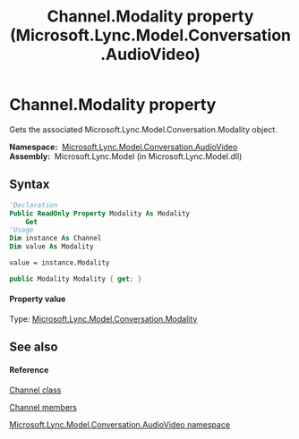 ﻿---
title: Channel.Modality property  (Microsoft.Lync.Model.Conversation.AudioVideo)
TOCTitle: 'Modality property '
ms:assetid: P:Microsoft.Lync.Model.Conversation.AudioVideo.Channel.Modality_DI_3_UC_OCS14MrefLyncWPF
ms:mtpsurl: https://msdn.microsoft.com/en-us/library/microsoft.lync.model.conversation.audiovideo.channel.modality_di_3_uc_ocs14mreflyncwpf(v=office.15)
ms:contentKeyID: 48594366
ms.date: 07/28/2014
mtps_version: v=office.15
f1_keywords:
- Microsoft.Lync.Model.Conversation.AudioVideo.Channel.Modality
dev_langs:
- CSharp
- JScript
- VB
- other
---

# Channel.Modality property

Gets the associated Microsoft.Lync.Model.Conversation.Modality object.

**Namespace:**  [Microsoft.Lync.Model.Conversation.AudioVideo](microsoft-lync-model-conversation-audiovideo-namespace_2.md)  
**Assembly:**  Microsoft.Lync.Model (in Microsoft.Lync.Model.dll)

## Syntax

``` vb
'Declaration
Public ReadOnly Property Modality As Modality
    Get
'Usage
Dim instance As Channel
Dim value As Modality

value = instance.Modality
```

``` csharp
public Modality Modality { get; }
```

#### Property value

Type: [Microsoft.Lync.Model.Conversation.Modality](modality-class-microsoft-lync-model-conversation_2.md)  

## See also

#### Reference

[Channel class](channel-class-microsoft-lync-model-conversation-audiovideo_2.md)

[Channel members](channel-members-microsoft-lync-model-conversation-audiovideo_2.md)

[Microsoft.Lync.Model.Conversation.AudioVideo namespace](microsoft-lync-model-conversation-audiovideo-namespace_2.md)

